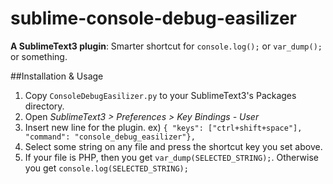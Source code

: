 sublime-console-debug-easilizer
===============================

**A SublimeText3 plugin**: Smarter shortcut for `console.log();` or `var_dump();` or something.

##Installation & Usage
1. Copy `ConsoleDebugEasilizer.py` to your SublimeText3's Packages directory.
1. Open *SublimeText3 > Preferences > Key Bindings - User*
1. Insert new line for the plugin. ex) `{ "keys": ["ctrl+shift+space"], "command": "console_debug_easilizer"},`
1. Select some string on any file and press the shortcut key you set above.
1. If your file is PHP, then you get `var_dump(SELECTED_STRING);`. Otherwise you get `console.log(SELECTED_STRING);`
